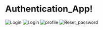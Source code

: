 # Authentication_App!

![Login](https://user-images.githubusercontent.com/103527335/177525661-789eb3d9-9a83-4bea-b5bc-4c3b328e64bf.jpeg)
![Login](https://user-images.githubusercontent.com/103527335/177525683-432d96df-3294-48d4-b2b4-59a95ff479a7.jpeg)
![profile](https://user-images.githubusercontent.com/103527335/177525769-38b254b3-5691-48ad-bd72-83addb9a6d67.jpeg)
![Reset_password](https://user-images.githubusercontent.com/103527335/177525804-9647cd3d-3e54-4f92-95cb-86d001d44ed0.jpeg)

